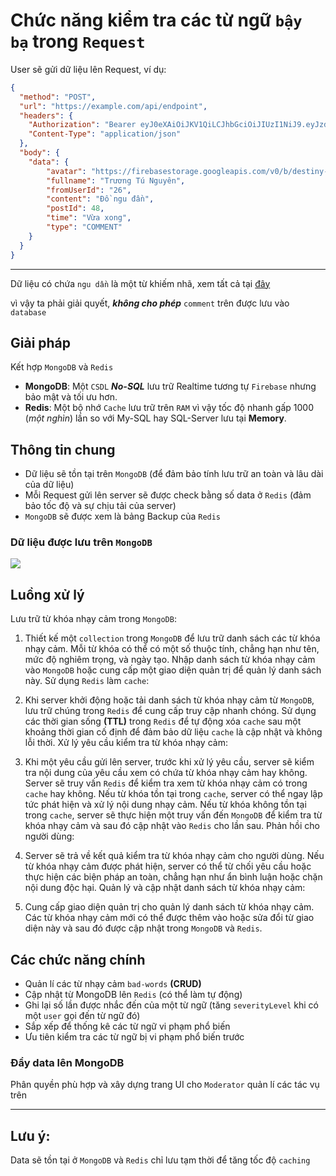# Chức năng kiểm tra các từ ngữ `bậy bạ` trong `Request`

User sẽ gửi dữ liệu lên Request, ví dụ:
```json
{
  "method": "POST",
  "url": "https://example.com/api/endpoint",
  "headers": {
    "Authorization": "Bearer eyJ0eXAiOiJKV1QiLCJhbGciOiJIUzI1NiJ9.eyJzdWIiOiJzeWRocGMwNDM4OEBmcHQuZWR1LnZuIiwicm9sZXMiOlsiUk9MRV9VU0VSIl0sImV4cCI6MTY5MDk5NDIzOH0.ybRwJlH1GojzT3f1XPdQpd_2qlsyQpEbwpQxio1s-xM",
    "Content-Type": "application/json"
  },
  "body": {
    "data": {
		"avatar": "https://firebasestorage.googleapis.com/v0/b/destiny-davisy.appspot.com/o/avatars%2F1d804d77306e1319dc573888242ba513.jpg?alt=media&token=135ae2b1-33fb-45a9-a459-36d288ac0519",
		"fullname": "Trương Tú Nguyên",
		"fromUserId": "26",
		"content": "Đồ ngu đần",
		"postId": 48,
		"time": "Vừa xong",
		"type": "COMMENT"
	}
  }
}
```
----
Dữ liệu có chứa `ngu dần` là một từ khiếm nhã, xem tất cả tại [đây](https://github.com/frogsage/vietnam-sensitive-words/blob/main/bad_words.json)

vì vậy ta phải giải quyết, ***không cho phép*** `comment` trên được lưu vào `database`

## Giải pháp

Kết hợp `MongoDB` và `Redis`

- **MongoDB**: Một `CSDL` ***No-SQL*** lưu trữ Realtime tương tự `Firebase` nhưng bảo mật và tối ưu hơn.
- **Redis**: Một bộ nhớ `Cache` lưu trữ trên `RAM` vì vậy tốc độ nhanh gấp 1000 (*một nghìn*) lần so với My-SQL hay SQL-Server lưu tại **Memory**.


## Thông tin chung

- Dữ liệu sẽ tồn tại trên `MongoDB` (để đảm bảo tính lưu trữ an toàn và lâu dài của dữ liệu)
- Mỗi Request gửi lên server sẽ được check bằng số data ở `Redis` (đảm bảo tốc độ và sự chịu tải của server)
- `MongoDB` sẽ được xem là bảng Backup của `Redis`

### Dữ liệu được lưu trên `MongoDB`

![](https://github.com/frogsage/vietnam-sensitive-words/blob/main/images/data-in-mongodb.png?raw=true)

## Luồng xử lý

Lưu trữ từ khóa nhạy cảm trong `MongoDB`:

1. Thiết kế một `collection` trong `MongoDB` để lưu trữ danh sách các từ khóa nhạy cảm. Mỗi từ khóa có thể có một số thuộc tính, chẳng hạn như tên, mức độ nghiêm trọng, và ngày tạo.
Nhập danh sách từ khóa nhạy cảm vào `MongoDB` hoặc cung cấp một giao diện quản trị để quản lý danh sách này.
Sử dụng `Redis` làm `cache`:

2. Khi server khởi động hoặc tải danh sách từ khóa nhạy cảm từ `MongoDB`, lưu trữ chúng trong `Redis` để cung cấp truy cập nhanh chóng.
Sử dụng các thời gian sống **(TTL)** trong `Redis` để tự động xóa `cache` sau một khoảng thời gian cố định để đảm bảo dữ liệu `cache` là cập nhật và không lỗi thời.
Xử lý yêu cầu kiểm tra từ khóa nhạy cảm:

3. Khi một yêu cầu gửi lên server, trước khi xử lý yêu cầu, server sẽ kiểm tra nội dung của yêu cầu xem có chứa từ khóa nhạy cảm hay không.
Server sẽ truy vấn `Redis` để kiểm tra xem từ khóa nhạy cảm có trong `cache` hay không. Nếu từ khóa tồn tại trong `cache`, server có thể ngay lập tức phát hiện và xử lý nội dung nhạy cảm.
Nếu từ khóa không tồn tại trong `cache`, server sẽ thực hiện một truy vấn đến `MongoDB` để kiểm tra từ khóa nhạy cảm và sau đó cập nhật vào `Redis` cho lần sau.
Phản hồi cho người dùng:

4. Server sẽ trả về kết quả kiểm tra từ khóa nhạy cảm cho người dùng. Nếu từ khóa nhạy cảm được phát hiện, server có thể từ chối yêu cầu hoặc thực hiện các biện pháp an toàn, chẳng hạn như ẩn bình luận hoặc chặn nội dung độc hại.
Quản lý và cập nhật danh sách từ khóa nhạy cảm:

5. Cung cấp giao diện quản trị cho quản lý danh sách từ khóa nhạy cảm. Các từ khóa nhạy cảm mới có thể được thêm vào hoặc sửa đổi từ giao diện này và sau đó được cập nhật trong `MongoDB` và `Redis`.

## Các chức năng chính
- Quản lí các từ nhạy cảm `bad-words` **(CRUD)**
- Cập nhật từ MongoDB lên `Redis` (có thể làm tự động)
- Ghi lại số lần được nhắc đến của một từ ngữ (tăng `severityLevel` khi có một `user` gọi đến từ ngữ đó)
- Sắp xếp để thống kê các từ ngữ vi phạm phổ biến
- Ưu tiên kiểm tra các từ ngữ bị vi phạm phổ biến trước

### Đẩy data lên MongoDB

Phân quyền phù hợp và xây dựng trang UI cho `Moderator` quản lí các tác vụ trên

---
## Lưu ý:
Data sẽ tồn tại ở `MongoDB` và `Redis` chỉ lưu tạm thời để tăng tốc độ `caching`

